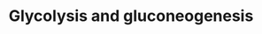 ---
annotations:
- id: PW:0000641
  parent: regulatory pathway
  type: Pathway Ontology
  value: gluconeogenesis pathway
- id: PW:0000025
  parent: classic metabolic pathway
  type: Pathway Ontology
  value: glycolysis/gluconeogenesis pathway
- id: PW:0000640
  parent: classic metabolic pathway
  type: Pathway Ontology
  value: glycolysis pathway
authors:
- Kdahlquist
- MaintBot
- Thomas
- AlexanderPico
- Khanspers
- Mkutmon
- Egonw
- DeSl
- Eweitz
citedin:
- link: PMC3521174
  title: IntPath--an integrated pathway gene relationship database for model organisms
    and important pathogens (2012)
description: Gluconeogenesis is the generation of glucose from non-sugar carbon substrates
  such as pyruvate, lactate, glycerol, and glucogenic amino acids (primarily alanine
  and glutamine). The process is essentially the reversal of the glycolysis pathway.
  The pathway is particularly important in animals, as the production of glucose from
  other metabolites is necessary for use as a fuel source by the brain, testes, erythrocytes
  and kidney medulla, all of which can use only glucose as the energy source. Gluconeogenesis
  in animals is perfomed mostly in the liver. The pathway is carried by cytoplasmic
  enzymes to the level of glucose-6-phosphate. Since free glucose tends to freely
  diffuse out of the cell, actual glucose formation is carried out in the lumen of
  the endoplasmic reticulum by gluocose-6-phosphatase . Glucose is then shuttled into
  the cytosol by glucose transporters. The main souces of carbon for gluconeogenesis
  in animals is lactate, formed in skeletal muscle cells during anaerobic glycolysis
  and carried to the liver in the blood stream. The conversion of glucose into lactate
  by glycolysis and back to glucose by gluconeogenesis is referred to as the Cori
  Cycle.   Pathway summary from [http://biocyc.org/ MetaCyc]
last-edited: 2021-05-20
organisms:
- Saccharomyces cerevisiae
redirect_from:
- /index.php/Pathway:WP515
- /instance/WP515
- /instance/WP515_r117299
revision: r117299
schema-jsonld:
- '@context': https://schema.org/
  '@id': https://wikipathways.github.io/pathways/WP515.html
  '@type': Dataset
  creator:
    '@type': Organization
    name: WikiPathways
  description: Gluconeogenesis is the generation of glucose from non-sugar carbon
    substrates such as pyruvate, lactate, glycerol, and glucogenic amino acids (primarily
    alanine and glutamine). The process is essentially the reversal of the glycolysis
    pathway. The pathway is particularly important in animals, as the production of
    glucose from other metabolites is necessary for use as a fuel source by the brain,
    testes, erythrocytes and kidney medulla, all of which can use only glucose as
    the energy source. Gluconeogenesis in animals is perfomed mostly in the liver.
    The pathway is carried by cytoplasmic enzymes to the level of glucose-6-phosphate.
    Since free glucose tends to freely diffuse out of the cell, actual glucose formation
    is carried out in the lumen of the endoplasmic reticulum by gluocose-6-phosphatase
    . Glucose is then shuttled into the cytosol by glucose transporters. The main
    souces of carbon for gluconeogenesis in animals is lactate, formed in skeletal
    muscle cells during anaerobic glycolysis and carried to the liver in the blood
    stream. The conversion of glucose into lactate by glycolysis and back to glucose
    by gluconeogenesis is referred to as the Cori Cycle.   Pathway summary from [http://biocyc.org/
    MetaCyc]
  keywords:
  - 1,3-Bisphosphoglycerate
  - 2-Phosphoglycerate
  - 3-Phosphoglycerate
  - ACS1 (mt)
  - ACS2
  - ADH1
  - ADH2
  - ADH3 (mt)
  - ADH4 (mt)
  - ADH5
  - ALD4 (mt)
  - ALD6
  - Acetaldehyde
  - Acetate
  - Acetyl-CoA
  - CDC19
  - Dihydroxyacetone phosphate
  - ENO1
  - ENO2
  - Ethanol
  - FBA1
  - FBP1
  - Fructose-1,6-bisphosphate
  - Fructose-6-phosphate
  - GLK1
  - GPM1
  - Glucose
  - Glucose 6-phosphate
  - Glyceraldehyde-3-phosphate
  - HXK1
  - HXK2
  - LAT1
  - LPD1
  - MAE1
  - MDH1 (mt)
  - MDH2
  - MDH3
  - Malate
  - OAC1
  - Oxaloacetate
  - PCK1
  - PDA1
  - PDB1
  - PDC1
  - PDC5
  - PDC6
  - PDX1
  - PFK1
  - PFK2
  - PGI1
  - PGK1
  - PYC1
  - PYC2
  - PYK2
  - Phosphoenolpyruvate
  - Pyruvate
  - TDH1
  - TDH2
  - TDH3
  - TPI1
  license: CC0
  name: Glycolysis and gluconeogenesis
seo: CreativeWork
title: Glycolysis and gluconeogenesis
wpid: WP515
---